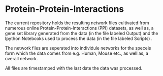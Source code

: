 # Protein-Protein-Interactions

The current repository holds the resulting network files cultivated from numerous online Protein-Protein-Interactions (PPI) datasets, as well as, a gene set library generated from the data (in the file labeled Output) and the Ipython Notebooks used to process the data (in the file labeled Scripts) .

The network files are seperated into individule networks for the speceis form which the data comes from e.g. Human, Mouse etc., as well as, a overall network. 

All files are timestamped with the last date the data was processed.
